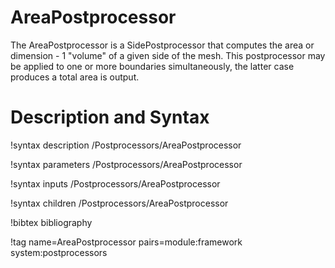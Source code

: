 # AreaPostprocessor

The AreaPostprocessor is a SidePostprocessor that computes the area or dimension - 1 "volume" of a given side of the mesh. This
postprocessor may be applied to one or more boundaries simultaneously, the latter case produces a total area is output.

# Description and Syntax

!syntax description /Postprocessors/AreaPostprocessor

!syntax parameters /Postprocessors/AreaPostprocessor

!syntax inputs /Postprocessors/AreaPostprocessor

!syntax children /Postprocessors/AreaPostprocessor

!bibtex bibliography

!tag name=AreaPostprocessor pairs=module:framework system:postprocessors
